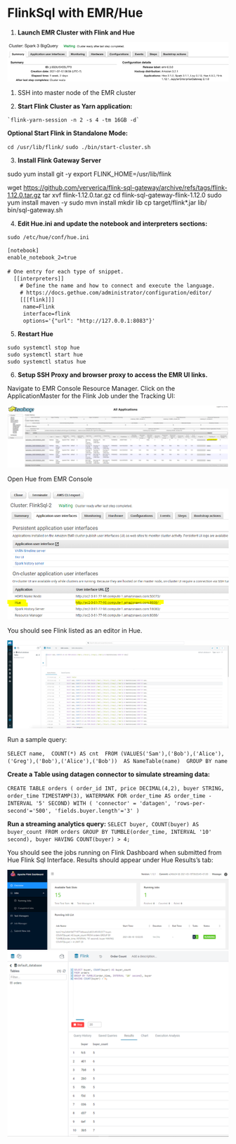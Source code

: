 # FlinkSql with EMR/Hue

1. **Launch EMR Cluster with Flink and Hue** 

<img src="img/emr-cluster.png">

1. SSH into master node of the EMR cluster



2. **Start Flink Cluster as Yarn application:**

```
`flink-yarn-session -n 2 -s 4 -tm 16GB -d`
```

**Optional Start Flink in Standalone Mode:**

`cd /usr/lib/flink/`
`sudo ./bin/start-cluster.sh`


3. **Install Flink Gateway Server**

sudo yum install git -y
export FLINK_HOME=/usr/lib/flink

wget https://github.com/ververica/flink-sql-gateway/archive/refs/tags/flink-1.12.0.tar.gz
tar xvf flink-1.12.0.tar.gz
cd flink-sql-gateway-flink-1.12.0
sudo yum install maven -y
sudo mvn install
mkdir lib
cp target/flink*.jar lib/
bin/sql-gateway.sh

4. **Edit Hue.ini and update the notebook and interpreters sections:** 

```
sudo /etc/hue/conf/hue.ini
```

```
[notebook]
enable_notebook_2=true

# One entry for each type of snippet.
  [[interpreters]]
    # Define the name and how to connect and execute the language.
    # https://docs.gethue.com/administrator/configuration/editor/
    [[[flink]]]
     name=Flink
     interface=flink
     options='{"url": "http://127.0.0.1:8083"}'
```

5. **Restart Hue**

```
sudo systemctl stop hue
sudo systemctl start hue
sudo systemctl status hue
```

6. **Setup SSH Proxy and browser proxy to access the EMR UI links.**

Navigate to EMR Console Resource Manager. Click on the ApplicationMaster for the Flink Job under the Tracking UI:

<img src="img/emr-console.png">

Open Hue from EMR Console

<img src="img/emr-ui.png">

You should see Flink listed as an editor in Hue.

<img src="img/hue-ui.png">
     
Run a sample query:

``SELECT name, 
    COUNT(*) AS cnt 
  FROM (VALUES('Sam'),('Bob'),('Alice'),('Greg'),('Bob'),('Alice'),('Bob')) 
  AS NameTable(name) 
  GROUP BY name
``

**Create a Table using datagen connector to simulate streaming data:**

``CREATE TABLE orders (
order_id INT,
price DECIMAL(4,2),
buyer STRING,
order_time TIMESTAMP(3),
WATERMARK FOR order_time AS order_time - INTERVAL '5' SECOND)
WITH (
'connector' = 'datagen',
'rows-per-second'='500',
'fields.buyer.length'='3' )
``

**Run a streaming analytics query:**
`SELECT buyer, COUNT(buyer) AS buyer_count
FROM orders
GROUP BY TUMBLE(order_time, INTERVAL '10' second), buyer
HAVING COUNT(buyer) > 4;
`

You should see the jobs running on Flink Dashboard when submitted from Hue Flink Sql Interface. Results should appear under Hue Results’s tab:

<img src="img/flink-dashboard.png">
<img src="img/flink-query.png">






